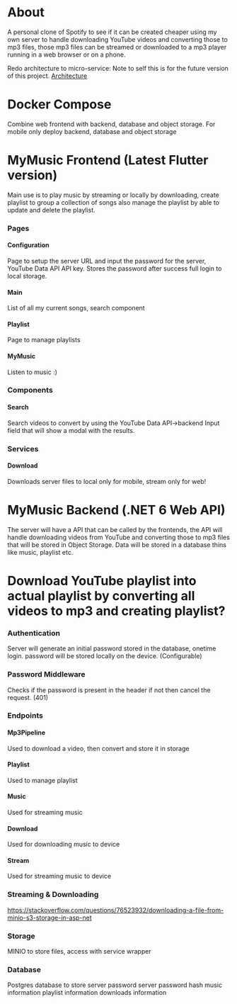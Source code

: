 # About
A personal clone of Spotify to see if it can be created cheaper using my own server to handle downloading YouTube videos and converting those to mp3 files, those mp3 files can be streamed or downloaded to a mp3 player running in a web browser or on a phone.

Redo architecture to micro-service: Note to self this is for the future version of this project.
[Architecture](https://drive.google.com/file/d/1piXXR4OJywxrwHlFv3x89VZuT_wm_QbU/view?usp=sharing)

# Docker Compose
Combine web frontend with backend, database and object storage.
For mobile only deploy backend, database and object storage

# MyMusic Frontend (Latest Flutter version)
Main use is to play music by streaming or locally by downloading, create playlist to group a collection of songs also manage the playlist by able to update and delete the playlist.

### Pages

#### Configuration
Page to setup the server URL and input the password for the server, YouTube Data API
API key. Stores the password after success full login to local storage.

#### Main
List of all my current songs, search component

#### Playlist
Page to manage playlists

#### MyMusic
Listen to music :)
### Components
#### Search
Search videos to convert by using the YouTube Data API->backend
Input field that will show a modal with the results.

### Services
#### Download
Downloads server files to local only for mobile, stream only for web!

# MyMusic Backend (.NET 6 Web API)
The server will have a API that can be called by the frontends, the API will handle downloading videos from YouTube and converting those to mp3 files that will be stored in Object Storage.
Data will be stored in a database thins like music, playlist etc. 

# Download YouTube playlist into actual playlist by converting all videos to mp3 and creating playlist?

### Authentication
Server will generate an initial password stored in the database, onetime login.
password will be stored locally on the device. (Configurable)

### Password Middleware
Checks if the password is present in the header if not then cancel the request. (401)

### Endpoints

#### Mp3Pipeline
Used to download a video, then convert and store it in storage
#### Playlist
Used to manage playlist
#### Music
Used for streaming music
#### Download
Used for downloading music to device
#### Stream
Used for streaming music to device
### Streaming & Downloading
https://stackoverflow.com/questions/76523932/downloading-a-file-from-minio-s3-storage-in-asp-net

### Storage
MINIO to store files, access with service wrapper

### Database 
Postgres database to store
server password
server password hash
music information
playlist information
downloads information
